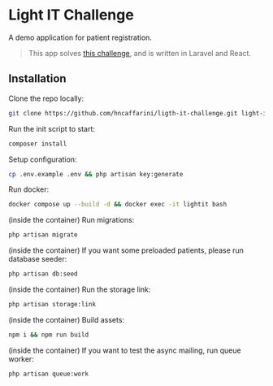 # Light IT Challenge

A demo application for patient registration.

> This app solves [this challenge](https://lightit.slite.page/p/lzAFJyBVgxbWAO/FullStack-Challenge-Patient-Registration), and is written in Laravel and React.

## Installation

Clone the repo locally:

```sh
git clone https://github.com/hncaffarini/ligth-it-challenge.git light-it && cd light-it
```

Run the init script to start:

```sh
composer install
```

Setup configuration:

```sh
cp .env.example .env && php artisan key:generate
```

Run docker:

```sh
docker compose up --build -d && docker exec -it lightit bash
```

(inside the container) Run migrations:

```sh
php artisan migrate
```

(inside the container) If you want some preloaded patients, please run database seeder:

```sh
php artisan db:seed
```

(inside the container) Run the storage link:

```sh
php artisan storage:link
```

(inside the container) Build assets:

```sh
npm i && npm run build
```

(inside the container) If you want to test the async mailing, run queue worker:

```sh
php artisan queue:work
```

